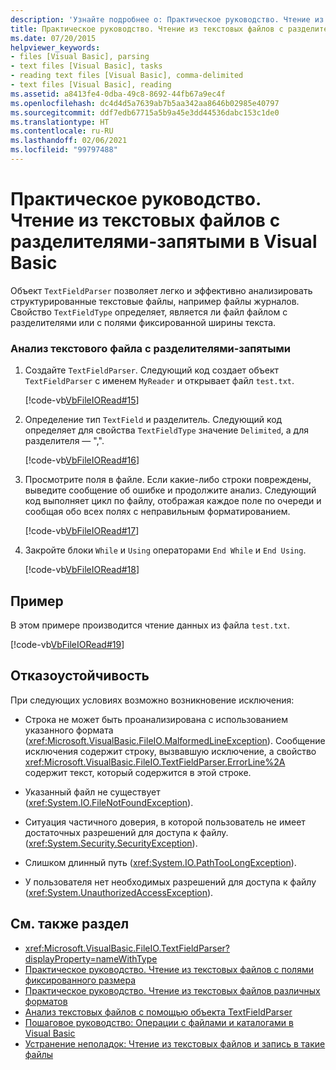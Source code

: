 ```yaml
---
description: 'Узнайте подробнее о: Практическое руководство. Чтение из текстовых файлов с разделителями-запятыми в Visual Basic'
title: Практическое руководство. Чтение из текстовых файлов с разделителями-запятыми
ms.date: 07/20/2015
helpviewer_keywords:
- files [Visual Basic], parsing
- text files [Visual Basic], tasks
- reading text files [Visual Basic], comma-delimited
- text files [Visual Basic], reading
ms.assetid: a8413fe4-0dba-49c8-8692-44fb67a9ec4f
ms.openlocfilehash: dc4d4d5a7639ab7b5aa342aa8646b02985e40797
ms.sourcegitcommit: ddf7edb67715a5b9a45e3dd44536dabc153c1de0
ms.translationtype: HT
ms.contentlocale: ru-RU
ms.lasthandoff: 02/06/2021
ms.locfileid: "99797488"
---
```

# <a name="how-to-read-from-comma-delimited-text-files-in-visual-basic"></a>Практическое руководство. Чтение из текстовых файлов с разделителями-запятыми в Visual Basic

Объект `TextFieldParser` позволяет легко и эффективно анализировать структурированные текстовые файлы, например файлы журналов. Свойство `TextFieldType` определяет, является ли файл файлом с разделителями или с полями фиксированной ширины текста.  
  
### <a name="to-parse-a-comma-delimited-text-file"></a>Анализ текстового файла с разделителями-запятыми  
  
1. Создайте `TextFieldParser`. Следующий код создает объект `TextFieldParser` с именем `MyReader` и открывает файл `test.txt`.  
  
     [!code-vb[VbFileIORead#15](~/samples/snippets/visualbasic/VS_Snippets_VBCSharp/VbFileIORead/VB/Class1.vb#15)]  
  
2. Определение тип `TextField` и разделитель. Следующий код определяет для свойства `TextFieldType` значение `Delimited`, а для разделителя — ",".  
  
     [!code-vb[VbFileIORead#16](~/samples/snippets/visualbasic/VS_Snippets_VBCSharp/VbFileIORead/VB/Class1.vb#16)]  
  
3. Просмотрите поля в файле. Если какие-либо строки повреждены, выведите сообщение об ошибке и продолжите анализ. Следующий код выполняет цикл по файлу, отображая каждое поле по очереди и сообщая обо всех полях с неправильным форматированием.  
  
     [!code-vb[VbFileIORead#17](~/samples/snippets/visualbasic/VS_Snippets_VBCSharp/VbFileIORead/VB/Class1.vb#17)]  
  
4. Закройте блоки `While` и `Using` операторами `End While` и `End Using`.  
  
     [!code-vb[VbFileIORead#18](~/samples/snippets/visualbasic/VS_Snippets_VBCSharp/VbFileIORead/VB/Class1.vb#18)]  
  
## <a name="example"></a>Пример  

 В этом примере производится чтение данных из файла `test.txt`.  
  
 [!code-vb[VbFileIORead#19](~/samples/snippets/visualbasic/VS_Snippets_VBCSharp/VbFileIORead/VB/Class1.vb#19)]  
  
## <a name="robust-programming"></a>Отказоустойчивость  

 При следующих условиях возможно возникновение исключения:  
  
- Строка не может быть проанализирована с использованием указанного формата (<xref:Microsoft.VisualBasic.FileIO.MalformedLineException>). Сообщение исключения содержит строку, вызвавшую исключение, а свойство <xref:Microsoft.VisualBasic.FileIO.TextFieldParser.ErrorLine%2A> содержит текст, который содержится в этой строке.  
  
- Указанный файл не существует (<xref:System.IO.FileNotFoundException>).  
  
- Ситуация частичного доверия, в которой пользователь не имеет достаточных разрешений для доступа к файлу. (<xref:System.Security.SecurityException>).  
  
- Слишком длинный путь (<xref:System.IO.PathTooLongException>).  
  
- У пользователя нет необходимых разрешений для доступа к файлу (<xref:System.UnauthorizedAccessException>).  
  
## <a name="see-also"></a>См. также раздел

- <xref:Microsoft.VisualBasic.FileIO.TextFieldParser?displayProperty=nameWithType>
- [Практическое руководство. Чтение из текстовых файлов с полями фиксированного размера](how-to-read-from-fixed-width-text-files.md)
- [Практическое руководство. Чтение из текстовых файлов различных форматов](how-to-read-from-text-files-with-multiple-formats.md)
- [Анализ текстовых файлов с помощью объекта TextFieldParser](parsing-text-files-with-the-textfieldparser-object.md)
- [Пошаговое руководство: Операции с файлами и каталогами в Visual Basic](walkthrough-manipulating-files-and-directories.md)
- [Устранение неполадок: Чтение из текстовых файлов и запись в такие файлы](troubleshooting-reading-from-and-writing-to-text-files.md)
